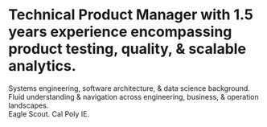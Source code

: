 # Technical Product Manager with 1.5 years experience encompassing product testing, quality, & scalable analytics. <br> 
Systems engineering, software architecture, & data science background. <br> 
Fluid understanding & navigation across engineering, business, & operation landscapes. <br> 
Eagle Scout. Cal Poly IE. <br> 

